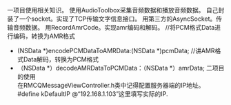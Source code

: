 一项目使用相关知识。
使用AudioToolbox采集音频数据和播放音频数据。
自己封装了一个socket。实现了TCP传输文字信息接口。
用第三方的AsyncSocket。传输音频数据。
用RecordAmrCode。实现amr编码和解码。
//将PCM格式Data进行编码，转换为AMR格式
- (NSData *)encodePCMDataToAMRData:(NSData *)pcmData;
//讲AMR格式Data解码，转换为PCM格式
 - （NSData *）decodeAMRDataToPCMData：（NSData *）amrData;
二项目的使用   
在RMCQMessageViewController.h类中记得配置服务器端的IP地址。
#define kDefaultIP @“192.168.1.103”这里填写实际的IP.
